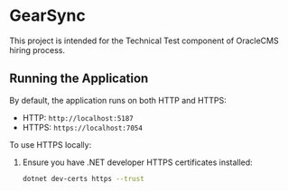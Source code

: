 # GearSync
This project is intended for the Technical Test component of OracleCMS hiring process. 


## Running the Application

By default, the application runs on both HTTP and HTTPS:
- HTTP: `http://localhost:5187`
- HTTPS: `https://localhost:7054`

To use HTTPS locally:
1. Ensure you have .NET developer HTTPS certificates installed:
   ```bash
   dotnet dev-certs https --trust

